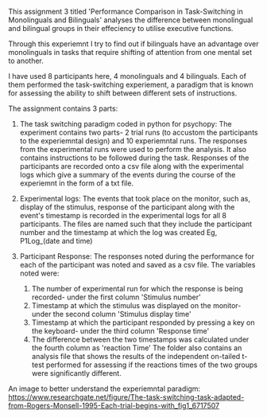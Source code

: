 This assignment 3 titled 'Performance Comparison in Task-Switching in Monolinguals and Bilinguals' analyses the difference between monolingual and bilingual groups in their effeciency to utilise executive functions. 

Through this experiemnt I try to find out if bilinguals have an advantage over monolinguals in tasks that require shifting of attention from one mental set to another.

I have used 8 participants here, 4 monolinguals and 4 bilinguals. Each of them performed the task-switching experiement, a paradigm that is known for assessing the ability to shift between different sets of instructions.

The assignment contains 3 parts:

1. The task switching paradigm coded in python for psychopy: The experiment contains two parts- 2 trial runs (to accustom the participants to the experiemntal design) and 10 experiemntal runs. The responses from the experimental runs were used to perform the analysis. It also contains instructions to be followed during the task. Responses of the participants are recorded onto a csv file along with the experimental logs which give a summary of the events during the course of the experiemnt in the form of a txt file.

2. Experimental logs: The events that took place on the monitor, such as, display of the stimulus, response of the participant along with the event's timestamp is recorded in the experimental logs for all 8 participants. The files are named such that they include the participant number and the timestamp at which the log was created Eg, P1Log_(date and time)

3. Participant Response: The responses noted during the performance for each of the participant was noted and saved as a csv file. The variables noted were:
    1. The number of experimental run for which the response is being recorded- under the first column 'Stimulus number'
    2. Timestamp at which the stimulus was displayed on the monitor- under the second column 'Stimulus display time'
    3. Timestamp at which the participant responded by pressing a key on the keyboard- under the third column 'Response time'
    4. The difference between the two timestamps was calculated under the fourth column as 'reaction Time'
  The folder also contains an analysis file that shows the results of the independent on-tailed t-test performed for assessing if the reactions times of the two groups were significantly different. 
  
An image to better understand the experiemntal paradigm: https://www.researchgate.net/figure/The-task-switching-task-adapted-from-Rogers-Monsell-1995-Each-trial-begins-with_fig1_6717507


